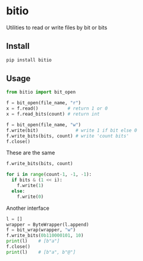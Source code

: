 # bitio

Utilities to read or write files by bit or bits

## Install

```sh
pip install bitio
```

## Usage

```py
from bitio import bit_open

f = bit_open(file_name, "r")
x = f.read()           # return 1 or 0
x = f.read_bits(count) # return int

f = bit_open(file_name, "w")
f.write(bit)              # write 1 if bit else 0
f.write_bits(bits, count) # write 'count bits'
f.close()
```

These are the same

```py
f.write_bits(bits, count)

for i in range(count-1, -1, -1):
  if bits & (1 << i):
    f.write(1)
  else:
    f.write(0)
```

Another interface

```py
l = []
wrapper = ByteWrapper(l.append)
f = bit_wrap(wrapper, "w")
f.write_bits(0b110000101, 10)
print(l)    # [b"a"]
f.close()
print(l)    # [b"a", b"@"]
```
